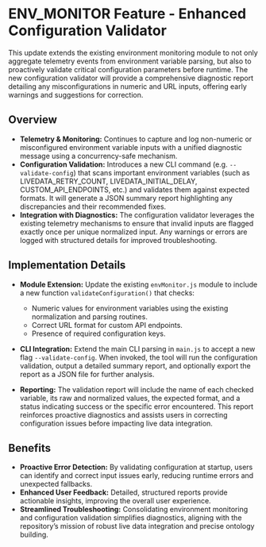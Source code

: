 # ENV_MONITOR Feature - Enhanced Configuration Validator

This update extends the existing environment monitoring module to not only aggregate telemetry events from environment variable parsing, but also to proactively validate critical configuration parameters before runtime. The new configuration validator will provide a comprehensive diagnostic report detailing any misconfigurations in numeric and URL inputs, offering early warnings and suggestions for correction.

## Overview

- **Telemetry & Monitoring:** Continues to capture and log non-numeric or misconfigured environment variable inputs with a unified diagnostic message using a concurrency-safe mechanism.
- **Configuration Validation:** Introduces a new CLI command (e.g. `--validate-config`) that scans important environment variables (such as LIVEDATA_RETRY_COUNT, LIVEDATA_INITIAL_DELAY, CUSTOM_API_ENDPOINTS, etc.) and validates them against expected formats. It will generate a JSON summary report highlighting any discrepancies and their recommended fixes.
- **Integration with Diagnostics:** The configuration validator leverages the existing telemetry mechanisms to ensure that invalid inputs are flagged exactly once per unique normalized input. Any warnings or errors are logged with structured details for improved troubleshooting.

## Implementation Details

- **Module Extension:** Update the existing `envMonitor.js` module to include a new function `validateConfiguration()` that checks:
  - Numeric values for environment variables using the existing normalization and parsing routines.
  - Correct URL format for custom API endpoints.
  - Presence of required configuration keys.

- **CLI Integration:** Extend the main CLI parsing in `main.js` to accept a new flag `--validate-config`. When invoked, the tool will run the configuration validation, output a detailed summary report, and optionally export the report as a JSON file for further analysis.

- **Reporting:** The validation report will include the name of each checked variable, its raw and normalized values, the expected format, and a status indicating success or the specific error encountered. This report reinforces proactive diagnostics and assists users in correcting configuration issues before impacting live data integration.

## Benefits

- **Proactive Error Detection:** By validating configuration at startup, users can identify and correct input issues early, reducing runtime errors and unexpected fallbacks.
- **Enhanced User Feedback:** Detailed, structured reports provide actionable insights, improving the overall user experience.
- **Streamlined Troubleshooting:** Consolidating environment monitoring and configuration validation simplifies diagnostics, aligning with the repository’s mission of robust live data integration and precise ontology building.
